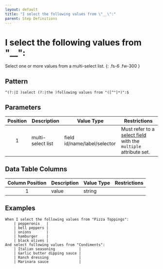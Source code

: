 ```yaml
---
layout: default
title: "I select the following values from \"__\":"
parent: Step Definitions
---
```


# I select the following values from "\_\_":

Select one or more values from a multi-select list.
{: .fs-6 .fw-300 }

## Pattern

```golang
^(?:|I )select (?:|the )following values from "([^"]*)":$
```

## Parameters

| Position | Description       | Value Type                   | Restrictions                                                                                                       |
| :------: | ----------------- | ---------------------------- | ------------------------------------------------------------------------------------------------------------------ |
|    1     | multi-select list | field id/name/label/selector | Must refer to a [select field]({{site.baseurl}}/field_types.html#select-fields) with the `multiple` attribute set. |

## Data Table Columns

| Column Position | Description | Value Type | Restrictions |
| :-------------: | ----------- | ---------- | ------------ |
|        1        | value       | string     |              |

## Examples

```gherkin
When I select the following values from "Pizza Toppings":
    | pepperonis   |
    | bell peppers |
    | onions       |
    | hamburger    |
    | black olives |
And select following values from "Condiments":
    | Italian seasoning           |
    | Garlic butter dipping sauce |
    | Ranch dressing              |
    | Marinara sauce              |
```
